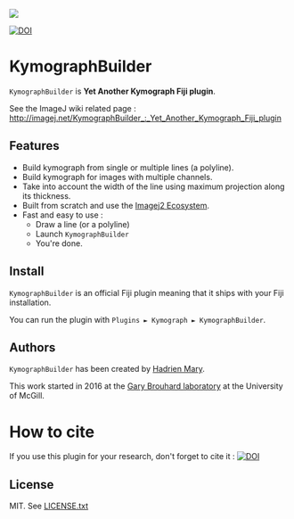 [![](http://jenkins.imagej.net/job/KymographBuilder/lastBuild/badge/icon)](http://jenkins.imagej.net/job/KymographBuilder/)

[![DOI](https://zenodo.org/badge/4163/fiji/KymographBuilder.svg)](https://zenodo.org/badge/latestdoi/4163/fiji/KymographBuilder)

# KymographBuilder

`KymographBuilder` is **Yet Another Kymograph Fiji plugin**.

See the ImageJ wiki related page : http://imagej.net/KymographBuilder_:_Yet_Another_Kymograph_Fiji_plugin

## Features

- Build kymograph from single or multiple lines (a polyline).
- Build kymograph for images with multiple channels.
- Take into account the width of the line using maximum projection along its thickness.
- Built from scratch and use the [Imagej2 Ecosystem](http://imagej.net/ImageJ2).
- Fast and easy to use :
    - Draw a line (or a polyline)
    - Launch `KymographBuilder`
    - You're done.

## Install

`KymographBuilder` is an official Fiji plugin meaning that it ships with your Fiji installation.

You can run the plugin with `Plugins ► Kymograph ► KymographBuilder`.

## Authors

`KymographBuilder` has been created by [Hadrien Mary](mailto:hadrien.mary@gmail.com).

This work started in 2016 at the [Gary Brouhard laboratory](http://brouhardlab.mcgill.ca/) at the University of McGill.

# How to cite

If you use this plugin for your research, don't forget to cite it : [![DOI](https://zenodo.org/badge/4163/fiji/KymographBuilder.svg)](https://zenodo.org/badge/latestdoi/4163/fiji/KymographBuilder)

## License

MIT. See [LICENSE.txt](LICENSE.txt)
